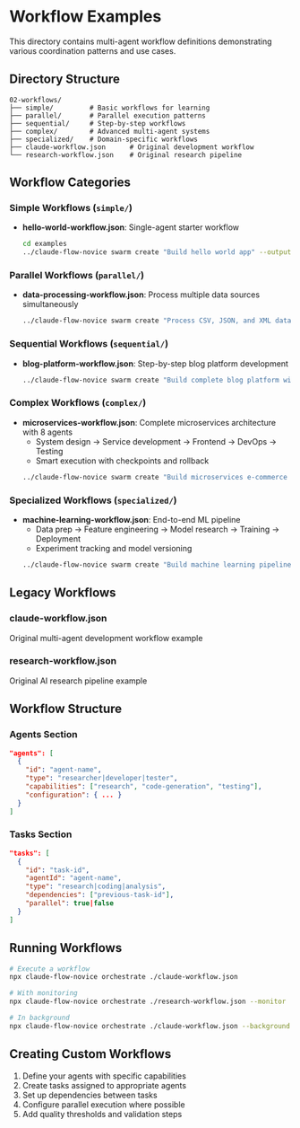 # Workflow Examples

This directory contains multi-agent workflow definitions demonstrating various coordination patterns and use cases.

## Directory Structure

```
02-workflows/
├── simple/         # Basic workflows for learning
├── parallel/       # Parallel execution patterns
├── sequential/     # Step-by-step workflows
├── complex/        # Advanced multi-agent systems
├── specialized/    # Domain-specific workflows
├── claude-workflow.json      # Original development workflow
└── research-workflow.json    # Original research pipeline
```

## Workflow Categories

### Simple Workflows (`simple/`)
- **hello-world-workflow.json**: Single-agent starter workflow
  ```bash
  cd examples
  ../claude-flow-novice swarm create "Build hello world app" --output ./output/hello-world
  ```

### Parallel Workflows (`parallel/`)
- **data-processing-workflow.json**: Process multiple data sources simultaneously
  ```bash
  ../claude-flow-novice swarm create "Process CSV, JSON, and XML data in parallel" --agents 4 --output ./output/data-processing
  ```

### Sequential Workflows (`sequential/`)
- **blog-platform-workflow.json**: Step-by-step blog platform development
  ```bash
  ../claude-flow-novice swarm create "Build complete blog platform with authentication" --strategy development --output ./output/blog
  ```

### Complex Workflows (`complex/`)
- **microservices-workflow.json**: Complete microservices architecture with 8 agents
  - System design → Service development → Frontend → DevOps → Testing
  - Smart execution with checkpoints and rollback
  ```bash
  ../claude-flow-novice swarm create "Build microservices e-commerce platform" --agents 8 --output ./output/microservices
  ```

### Specialized Workflows (`specialized/`)
- **machine-learning-workflow.json**: End-to-end ML pipeline
  - Data prep → Feature engineering → Model research → Training → Deployment
  - Experiment tracking and model versioning
  ```bash
  ../claude-flow-novice swarm create "Build machine learning pipeline for customer churn prediction" --strategy analysis --output ./output/ml-pipeline
  ```

## Legacy Workflows

### claude-workflow.json
Original multi-agent development workflow example

### research-workflow.json
Original AI research pipeline example

## Workflow Structure

### Agents Section
```json
"agents": [
  {
    "id": "agent-name",
    "type": "researcher|developer|tester",
    "capabilities": ["research", "code-generation", "testing"],
    "configuration": { ... }
  }
]
```

### Tasks Section
```json
"tasks": [
  {
    "id": "task-id",
    "agentId": "agent-name",
    "type": "research|coding|analysis",
    "dependencies": ["previous-task-id"],
    "parallel": true|false
  }
]
```

## Running Workflows

```bash
# Execute a workflow
npx claude-flow-novice orchestrate ./claude-workflow.json

# With monitoring
npx claude-flow-novice orchestrate ./research-workflow.json --monitor

# In background
npx claude-flow-novice orchestrate ./claude-workflow.json --background
```

## Creating Custom Workflows

1. Define your agents with specific capabilities
2. Create tasks assigned to appropriate agents
3. Set up dependencies between tasks
4. Configure parallel execution where possible
5. Add quality thresholds and validation steps